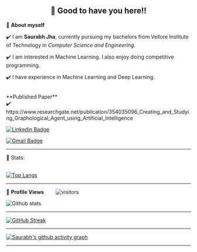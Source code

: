 <!-- README FILE CODE -->

<!-- WAKING HAND WITH GOOD TO HAVE YOU TEXT-->
<h2 align=center>👋 Good to have you here!!</h2>


<!--ABOUT ME CODE-->
🌱 **About myself**<br>

✔️ I am **Saurabh Jha**, currently pursuing my bachelors from Vellore Institute of Technology in *Computer Science and Engineering*. <br>

✔️ I am interested in Machine Learning. I also enjoy doing competitive programming. <br>

✔️ I have experience in Machine Learning and Deep Learning.<br>

<br>
**Published Paper** <br>
✔️ https://www.researchgate.net/publication/354035096_Creating_and_Studying_Graphological_Agent_using_Artificial_Intelligence




<!-- NOMINATION FOR STAR GIT LINK CODE
<a href="https://stars.github.com/nominate/">You love what you see , Nominate me for GitHub Star </a> -->


<!-- SOCAIL MEDIA HANDLES -->
[![Linkedin Badge](https://img.shields.io/badge/-SaurabhJha-blue?style=flat-square&logo=Linkedin&logoColor=white&link=https://www.linkedin.com/in/saurabh-jha-8a748720b/)](https://www.linkedin.com/in/saurabh-jha-8a748720b/)

[![Gmail Badge](https://img.shields.io/badge/-saurabhkmr.jha@gmail.com-c14438?style=flat-square&logo=Gmail&logoColor=white&link=mailto:saurabhkmr.jha@gmail.com)](mailto:saurabhkmr.jha@gmail.com)

---

<!-- STATISTICS ABOUT PROFILE -->

 📶 Stats:<br><br>
 
 
<!--  TOP LANGUAGES STATISTICS -->
 [![Top Langs](https://github-readme-stats.vercel.app/api/top-langs/?username=saurabh4588g&count_private=true&theme=algolia&langs_count=7)](https://github.com/saurabh4588g/github-readme-stats)
 
 ---
 
<!--  PROFILES VIEWS -->
🌱 **Profile Views**&nbsp;&nbsp;&nbsp;&nbsp;&nbsp;&nbsp;&nbsp;
![visitors](https://profile-counter.glitch.me/saurabh4588g/count.svg?align=center)


<!-- GITHUB STATISTICS -->
 ![Github stats](https://github-readme-stats.vercel.app/api?username=saurabh4588g&count_private=true&show_icons=true&theme=algolia)  
 
 
 <hr>
 
<!--  CONTRIBUTION AND STREAK BLOCK -->
 [![GitHub Streak](https://github-readme-streak-stats.herokuapp.com/?user=saurabh4588g&currStreakNum=2FD3EB&fire=pink&sideLabels=F00&theme=algolia)](https://git.io/streak-stats)       
         

---
 
<!-- ACTIVITY GRAPH TRACKER -->
[![Saurabh's github activity graph](https://activity-graph.herokuapp.com/graph?username=saurabh4588g&theme=redical)](https://github.com/saurabh4588g/github-readme-activity-graph)

  

---
  </code>
</p>

